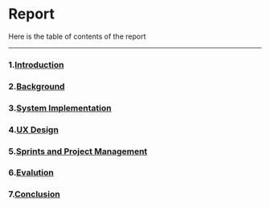 # Report

Here is the table of contents of the report

-----------------------

### 1.<a  href="https://github.com/LIAM-LIN/COMSM1401-DESK12/blob/main/Report/01-Introduction/introduction.md">Introduction</a>

### 2.<a  href="https://github.com/LIAM-LIN/COMSM1401-DESK12/blob/main/Report/02-Background%20and%20Motivation/background%20and%20motivation.md">Background</a>

### 3.<a  href="https://github.com/LIAM-LIN/COMSM1401-DESK12/blob/main/Report/03-System%20Implementation/system%20implementation.md">System Implementation</a>

### 4.<a  href="https://github.com/LIAM-LIN/COMSM1401-DESK12/blob/main/Report/04-UX%20Design/UX%20design.md">UX Design</a>

### 5.<a  href="https://github.com/LIAM-LIN/COMSM1401-DESK12/blob/main/Report/05-Sprints%20and%20Project%20Management/sprints%20and%20project%20management.md">Sprints and Project Management</a>

### 6.<a  href="https://github.com/LIAM-LIN/COMSM1401-DESK12/blob/main/Report/06-Evaluation/evaluation.md">Evalution</a>

### 7.<a  href="https://github.com/LIAM-LIN/COMSM1401-DESK12/blob/main/Report/07-Conclusion/conclusion.md">Conclusion</a>

